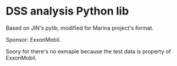 # DSS analysis Python lib

Based on JIN's pylib, modified for Marina project's format.

Sponsor: ExxonMobil. 

Soory for there's no exmaple because the test data is property of ExxonMobil. 
